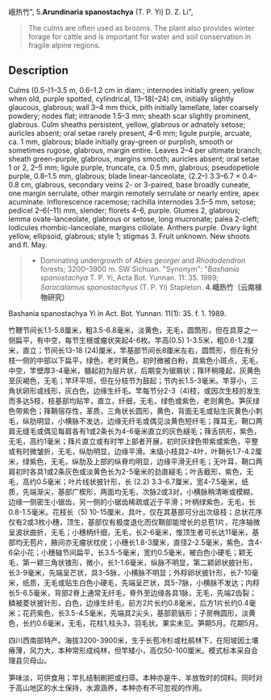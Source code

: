 峨热竹",
5.**Arundinaria spanostachya** (T. P. Yi) D. Z. Li",

> The culms are often used as brooms. The plant also provides winter forage for cattle and is important for water and soil conservation in fragile alpine regions.

## Description
Culms (0.5–)1–3.5 m, 0.6–1.2 cm in diam.; internodes initially green, yellow when old, purple spotted, cylindrical, 13–18(–24) cm, initially slightly glaucous, glabrous; wall 3–4 mm thick, pith initially lamellate, later coarsely powdery; nodes flat; intranode 1.5–3 mm; sheath scar slightly prominent, glabrous. Culm sheaths persistent, yellow, glabrous or adnately setose; auricles absent; oral setae rarely present, 4–6 mm; ligule purple, arcuate, ca. 1 mm, glabrous; blade initially gray-green or purplish, smooth or sometimes rugose, glabrous, margin entire. Leaves 2–4 per ultimate branch; sheath green-purple, glabrous, margins smooth; auricles absent; oral setae 1 or 2, 2–5 mm; ligule purple, truncate, ca. 0.5 mm, glabrous; pseudopetiole purple, 0.8–1.5 mm, glabrous; blade linear-lanceolate, (2.2–) 3.3–6.7 × 0.4–0.8 cm, glabrous, secondary veins 2- or 3-paired, base broadly cuneate, one margin serrulate, other margin remotely serrulate or nearly entire, apex acuminate. Inflorescence racemose; rachilla internodes 3.5–5 mm, setose; pedicel 2–6(–11) mm, slender; florets 4–6, purple. Glumes 2, glabrous; lemma ovate-lanceolate, glabrous or setose, long mucronate; palea 2-cleft; lodicules rhombic-lanceolate, margins ciliolate. Anthers purple. Ovary light yellow, ellipsoid, glabrous; style 1; stigmas 3. Fruit unknown. New shoots and fl. May.

> * Dominating undergrowth of *Abies georgei* and *Rhododendron* forests; 3200–3900 m. SW Sichuan.
  "Synonym": "*Bashania spanostachya* T. P. Yi, Acta Bot. Yunnan. 11: 35. 1989; *Sarocalamus spanostachyus* (T. P. Yi) Stapleton.
**4.峨热竹（云南植物研究）**

Bashania spanostachya Yi in Act. Bot. Yunnan. 11(1): 35. f. 1. 1989.

竹鞭节间长1.1-5.8厘米，粗3.5-6.8毫米，淡黄色，无毛，圆筒形，但在具芽之一侧扁平，有中空，每节生根或瘤状突起4-6枚。竿高(0.5) 1-3.5米，粗0.6-1.2厘米，直立；节间长13-18 (24)厘米，竿基部节间长8厘米左右，圆筒形，但在有分枝一侧的中部以下扁平，绿色，老时黄色，初时微被白粉，具紫色小斑点，无毛，中空，竿壁厚3-4毫米，髓起初为层片状，后期变为锯屑状；箨环稍隆起，灰黄色至灰褐色，无毛；竿环平坦，但在分枝节为鼓起；节内长1.5-3毫米。竿芽小，三角状卵形或线形，灰白色，边缘生纤毛。竿每节分2-3（4)枝，或因次生枝的发生而多达5枝，枝基部均贴竿，直立，纤细，无毛，绿色或紫色，老则黄色。笋灰绿色带紫色；箨鞘宿存性，革质，三角状长圆形，黄色，背面无毛或贴生灰黄色小刺毛，纵肋明显，小横脉不发达，边缘无纤毛或偶见淡黄色短纤毛；箨耳无，鞘口两肩无缝毛或偶见每肩各有1或2条长为4-6毫米直立的灰色繸毛；箨舌拱形，紫色，无毛，高约1毫米；箨片直立或有时竿上部者开展，初时灰绿色带紫或紫色，平整或有时微皱折，无毛，纵肋明显，边缘平滑。末级小枝具2-4叶，叶鞘长1.7-4.2厘米，绿紫色，无毛，纵肋及上部的纵脊均明显，边缘平滑无纤毛；无叶耳，鞘口两肩初时各具1或2条灰色或淡黄色长为2-5毫米的劲直繸毛；叶舌截形，紫色，无毛，高约0.5毫米；叶片线状披针形，长 (2.2) 3.3-6.7厘米，宽4-7.5毫米，纸质，先端渐尖，基部广楔形，两面均无毛，次脉2或3对，小横脉稍清晰或模糊，边缘一侧密生小锯齿，另一侧的小锯齿稀疏或近于平滑；叶柄绿紫色，无毛，长0.8-1.5毫米。花枝长（5) 10-15厘米，具叶，仅在其基部可分出次级枝；总状花序仅有2或3枚小穗，顶生，基部仅有极度退化而仅鞘部能增长的总苞1片，花序轴微呈波状曲折，无毛；小穗柄纤细，无毛，长2-6毫米，惟顶生者可长达11毫米，基部均无苞片，腋间亦无瘤状枕疣；小穗长1.8-3厘米，直径2-2.5毫米，紫色，含4-6朵小花；小穗轴节间扁平，长3.5-5毫米，宽约0.5毫米，被白色小硬毛；颖无毛，第一颖三角状锥形，微小，长1-1.6毫米，纵脉不明显，第二颖卵状披针形，长3-9毫米，先端呈芒状，具3-5脉，小横脉不明显；外稃卵状披针形，长7-10毫米，纸质，无毛或贴生白色小硬毛，先端呈芒状，具5-7脉，小横脉不发达；内稃长5-6.5毫米，背部2脊上通常无纤毛，脊外至边缘各具1脉，无毛，先端2齿裂；鳞被菱状披针形，白色，边缘生纤毛，前方2片长约0.8毫米，后方1片长约0.4毫米；花药紫色，长3.5-4.5毫米，先端具2尖头，基部箭镞形；子房椭圆形，淡黄色，长约0.6毫米，无毛，花柱1,柱头3，羽毛状。果实未见。笋期5月。花期5月。

四川西南部特产。海拔3200-3900米，生于长苞冷杉或杜鹃林下，在阳坡因土壤瘠薄，风力大，本种常形成纯林，但竿矮小，高仅50-100厘米。模式标本采自会理县贝母山。

笋味淡，可供食用；竿扎结制刷把或扫帚。本种亦是牛、羊放牧时的饲料。同时对于高山地区的水土保持，水源涵养，本种亦有不可忽视的作用。
